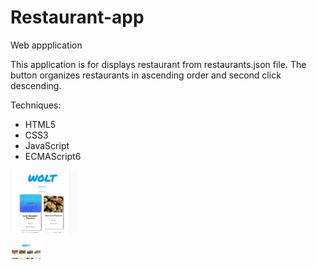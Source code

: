 # Restaurant-app

Web appplication <br>

This application is for displays restaurant from restaurants.json file. 
The button organizes restaurants in ascending order and second click descending.

Techniques:
<ul>
<li>
HTML5
</li>
<li>
CSS3
</li>
<li>
JavaScript
</li>
<li>
ECMAScript6
</li>
</ul>



<img src="https://github.com/mariksep/-Restaurant-app-/blob/master/woltklik.JPG" style="height:100px"> </img>

<img src= "https://github.com/mariksep/-Restaurant-app-/blob/master/woltp%C3%A4%C3%A4.JPG" style="width:50px"></img>
